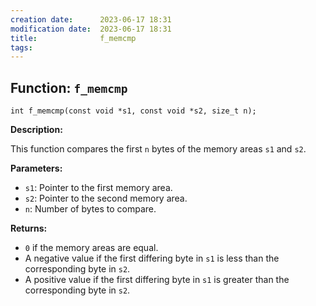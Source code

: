 ```yaml
---
creation date:		2023-06-17 18:31
modification date:	2023-06-17 18:31
title: 				f_memcmp
tags:
---
```

## Function: `f_memcmp`

`int f_memcmp(const void *s1, const void *s2, size_t n);`

**Description:**

This function compares the first `n` bytes of the memory areas `s1` and `s2`.

**Parameters:**

- `s1`: Pointer to the first memory area.
- `s2`: Pointer to the second memory area.
- `n`: Number of bytes to compare.

**Returns:**

- `0` if the memory areas are equal.
- A negative value if the first differing byte in `s1` is less than the corresponding byte in `s2`.
- A positive value if the first differing byte in `s1` is greater than the corresponding byte in `s2`.